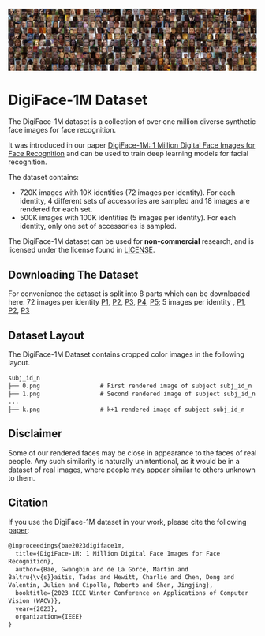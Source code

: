 ![Dataset Preview](docs/img/sx-data.jpg)

# DigiFace-1M Dataset

The DigiFace-1M dataset is a collection of over one million diverse synthetic face images for face recognition.

It was introduced in our paper [DigiFace-1M: 1 Million Digital Face Images for Face Recognition](https://microsoft.github.com/DigiFace1M) and can be used to train deep learning models for facial recognition.

The dataset contains:

- 720K images with 10K identities (72 images per identity). For each identity, 4 different sets of accessories are sampled and 18 images are rendered for each set.
- 500K images with 100K identities (5 images per identity). For each identity, only one set of accessories is sampled.

The DigiFace-1M dataset can be used for **non-commercial** research, and is licensed under the license found in [LICENSE](LICENSE).

## Downloading The Dataset

For convenience the dataset is split into 8 parts which can be downloaded here: 72 images per identity [P1](https://facesyntheticspubwedata.blob.core.windows.net/wacv-2023/subjects_0-1999_72_imgs.zip), [P2](https://facesyntheticspubwedata.blob.core.windows.net/wacv-2023/subjects_2000-3999_72_imgs.zip), [P3](https://facesyntheticspubwedata.blob.core.windows.net/wacv-2023/subjects_4000-5999_72_imgs.zip), [P4](https://facesyntheticspubwedata.blob.core.windows.net/wacv-2023/subjects_6000-7999_72_imgs.zip), [P5](https://facesyntheticspubwedata.blob.core.windows.net/wacv-2023/subjects_8000-9999_72_imgs.zip); 5 images per identity , [P1](https://facesyntheticspubwedata.blob.core.windows.net/wacv-2023/subjects_100000-133332_5_imgs.zip), [P2](https://facesyntheticspubwedata.blob.core.windows.net/wacv-2023/subjects_133333-166665_5_imgs.zip), [P3](https://facesyntheticspubwedata.blob.core.windows.net/wacv-2023/subjects_166666-199998_5_imgs.zip)

## Dataset Layout

The DigiFace-1M Dataset contains cropped color images in the following layout.

```
subj_id_n
├── 0.png                 # First rendered image of subject subj_id_n
├── 1.png                 # Second rendered image of subject subj_id_n
...
├── k.png                 # k+1 rendered image of subject subj_id_n
```

## Disclaimer

Some of our rendered faces may be close in appearance to the faces of real people.
Any such similarity is naturally unintentional, as it would be in a dataset of real images, where people may appear similar to others unknown to them.

## Citation

If you use the DigiFace-1M dataset in your work, please cite the following [paper](TODO:url):

```
@inproceedings{bae2023digiface1m,
  title={DigiFace-1M: 1 Million Digital Face Images for Face Recognition},
  author={Bae, Gwangbin and de La Gorce, Martin and Baltru{\v{s}}aitis, Tadas and Hewitt, Charlie and Chen, Dong and Valentin, Julien and Cipolla, Roberto and Shen, Jingjing},
  booktitle={2023 IEEE Winter Conference on Applications of Computer Vision (WACV)},
  year={2023},
  organization={IEEE}
}
```
